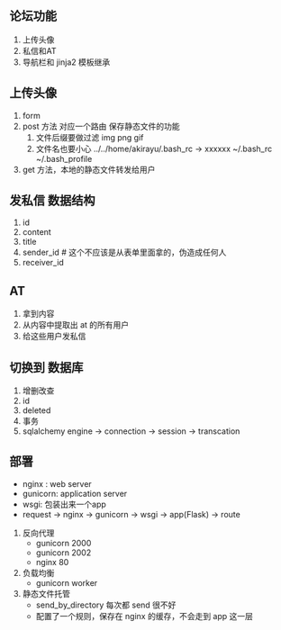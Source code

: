 论坛功能
--------

1. 上传头像
2. 私信和AT
3. 导航栏和 jinja2 模板继承



上传头像
--------
1. form
2. post 方法 对应一个路由 保存静态文件的功能
    1. 文件后缀要做过滤 img png gif
    2. 文件名也要小心
    ../../home/akirayu/.bash_rc -> xxxxxx
    ~/.bash_rc
    ~/.bash_profile
3. get 方法，本地的静态文件转发给用户


发私信 数据结构
--------------
1. id
2. content
3. title
4. sender_id # 这个不应该是从表单里面拿的，伪造成任何人
5. receiver_id

AT
--
1. 拿到内容
1. 从内容中提取出 at 的所有用户
2. 给这些用户发私信


切换到 数据库
------------

1. 增删改查
2. id
3. deleted
4. 事务
5. sqlalchemy engine -> connection -> session -> transcation

部署
----
- nginx : web server
- gunicorn: application server
- wsgi: 包装出来一个app
- request -> nginx -> gunicorn -> wsgi -> app(Flask) -> route

1. 反向代理
    - gunicorn 2000
    - gunicorn 2002
    - nginx 80
2. 负载均衡
    - gunicorn worker
3. 静态文件托管
    - send_by_directory 每次都 send 很不好
    - 配置了一个规则，保存在 nginx 的缓存，不会走到 app 这一层
